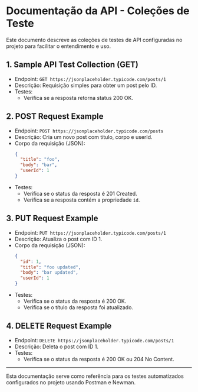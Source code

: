 # Documentação da API - Coleções de Teste

Este documento descreve as coleções de testes de API configuradas no projeto para facilitar o entendimento e uso.

## 1. Sample API Test Collection (GET)

- Endpoint: `GET https://jsonplaceholder.typicode.com/posts/1`
- Descrição: Requisição simples para obter um post pelo ID.
- Testes:
  - Verifica se a resposta retorna status 200 OK.

## 2. POST Request Example

- Endpoint: `POST https://jsonplaceholder.typicode.com/posts`
- Descrição: Cria um novo post com título, corpo e userId.
- Corpo da requisição (JSON):
  ```json
  {
    "title": "foo",
    "body": "bar",
    "userId": 1
  }
  ```
- Testes:
  - Verifica se o status da resposta é 201 Created.
  - Verifica se a resposta contém a propriedade `id`.

## 3. PUT Request Example

- Endpoint: `PUT https://jsonplaceholder.typicode.com/posts/1`
- Descrição: Atualiza o post com ID 1.
- Corpo da requisição (JSON):
  ```json
  {
    "id": 1,
    "title": "foo updated",
    "body": "bar updated",
    "userId": 1
  }
  ```
- Testes:
  - Verifica se o status da resposta é 200 OK.
  - Verifica se o título da resposta foi atualizado.

## 4. DELETE Request Example

- Endpoint: `DELETE https://jsonplaceholder.typicode.com/posts/1`
- Descrição: Deleta o post com ID 1.
- Testes:
  - Verifica se o status da resposta é 200 OK ou 204 No Content.

---

Esta documentação serve como referência para os testes automatizados configurados no projeto usando Postman e Newman.
